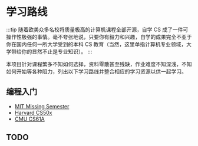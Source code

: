 # 学习路线

:::tip
随着欧美众多名校将质量极高的计算机课程全部开源，自学 CS 成了一件可操作性极强的事情。毫不夸张地说，只要你有毅力和兴趣，自学的成果完全不亚于你在国内任何一所大学受到的本科 CS 教育（当然，这里单指计算机专业领域，大学带给你的显然不止是专业知识）。
:::

本项目针对课程繁多不知如何选择，资料零散甚至残缺，作业难度不知深浅，不知如何开始等各种阻力，列出以下学习路线并整合相应的学习资源以供一起学习。


## 编程入门

- [MIT Missing Semester](./missing-semester/intro)
- [Harvard CS50x](./cs50x/intro)
- [CMU CS61A](./cs61a/intro)

## TODO